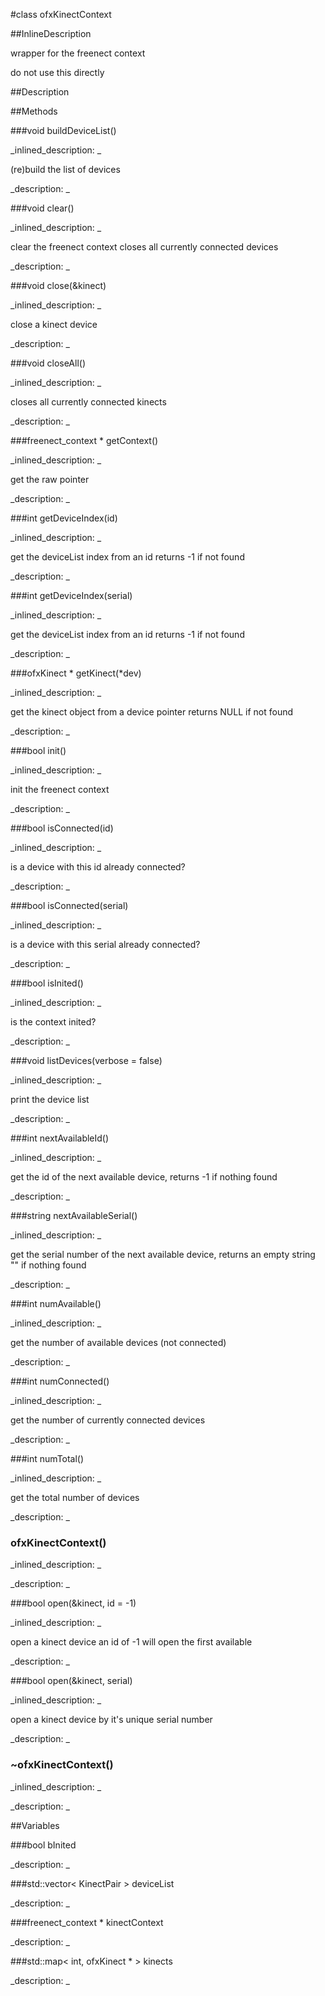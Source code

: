 #class ofxKinectContext


<!--
_visible: True_
_advanced: True_
_istemplated: False_
-->

##InlineDescription


wrapper for the freenect context

do not use this directly 





##Description





##Methods



###void buildDeviceList()

<!--
_syntax: buildDeviceList()_
_name: buildDeviceList_
_returns: void_
_returns_description: _
_parameters: _
_access: public_
_version_started: 0.8.0_
_version_deprecated: _
_summary: _
_constant: False_
_static: False_
_visible: True_
_advanced: False_
-->

_inlined_description: _

(re)build the list of devices 








_description: _








<!----------------------------------------------------------------------------->

###void clear()

<!--
_syntax: clear()_
_name: clear_
_returns: void_
_returns_description: _
_parameters: _
_access: public_
_version_started: 0.8.0_
_version_deprecated: _
_summary: _
_constant: False_
_static: False_
_visible: True_
_advanced: False_
-->

_inlined_description: _


clear the freenect context closes all currently connected devices 







_description: _








<!----------------------------------------------------------------------------->

###void close(&kinect)

<!--
_syntax: close(&kinect)_
_name: close_
_returns: void_
_returns_description: _
_parameters: ofxKinect &kinect_
_access: public_
_version_started: 0.8.0_
_version_deprecated: _
_summary: _
_constant: False_
_static: False_
_visible: True_
_advanced: False_
-->

_inlined_description: _

close a kinect device 








_description: _








<!----------------------------------------------------------------------------->

###void closeAll()

<!--
_syntax: closeAll()_
_name: closeAll_
_returns: void_
_returns_description: _
_parameters: _
_access: public_
_version_started: 0.8.0_
_version_deprecated: _
_summary: _
_constant: False_
_static: False_
_visible: True_
_advanced: False_
-->

_inlined_description: _

closes all currently connected kinects 








_description: _








<!----------------------------------------------------------------------------->

###freenect_context * getContext()

<!--
_syntax: getContext()_
_name: getContext_
_returns: freenect_context *_
_returns_description: _
_parameters: _
_access: public_
_version_started: 0.8.0_
_version_deprecated: _
_summary: _
_constant: False_
_static: False_
_visible: True_
_advanced: False_
-->

_inlined_description: _

get the raw pointer 








_description: _








<!----------------------------------------------------------------------------->

###int getDeviceIndex(id)

<!--
_syntax: getDeviceIndex(id)_
_name: getDeviceIndex_
_returns: int_
_returns_description: _
_parameters: int id_
_access: public_
_version_started: 0.8.0_
_version_deprecated: _
_summary: _
_constant: False_
_static: False_
_visible: True_
_advanced: False_
-->

_inlined_description: _


get the deviceList index from an id returns -1 if not found 







_description: _








<!----------------------------------------------------------------------------->

###int getDeviceIndex(serial)

<!--
_syntax: getDeviceIndex(serial)_
_name: getDeviceIndex_
_returns: int_
_returns_description: _
_parameters: string serial_
_access: public_
_version_started: 0.8.0_
_version_deprecated: _
_summary: _
_constant: False_
_static: False_
_visible: True_
_advanced: False_
-->

_inlined_description: _


get the deviceList index from an id returns -1 if not found 







_description: _








<!----------------------------------------------------------------------------->

###ofxKinect * getKinect(*dev)

<!--
_syntax: getKinect(*dev)_
_name: getKinect_
_returns: ofxKinect *_
_returns_description: _
_parameters: freenect_device *dev_
_access: public_
_version_started: 0.8.0_
_version_deprecated: _
_summary: _
_constant: False_
_static: False_
_visible: True_
_advanced: False_
-->

_inlined_description: _


get the kinect object from a device pointer returns NULL if not found 







_description: _








<!----------------------------------------------------------------------------->

###bool init()

<!--
_syntax: init()_
_name: init_
_returns: bool_
_returns_description: _
_parameters: _
_access: public_
_version_started: 0.8.0_
_version_deprecated: _
_summary: _
_constant: False_
_static: False_
_visible: True_
_advanced: False_
-->

_inlined_description: _

init the freenect context 








_description: _








<!----------------------------------------------------------------------------->

###bool isConnected(id)

<!--
_syntax: isConnected(id)_
_name: isConnected_
_returns: bool_
_returns_description: _
_parameters: int id_
_access: public_
_version_started: 0.8.0_
_version_deprecated: _
_summary: _
_constant: False_
_static: False_
_visible: True_
_advanced: False_
-->

_inlined_description: _

is a device with this id already connected? 








_description: _








<!----------------------------------------------------------------------------->

###bool isConnected(serial)

<!--
_syntax: isConnected(serial)_
_name: isConnected_
_returns: bool_
_returns_description: _
_parameters: string serial_
_access: public_
_version_started: 0.8.0_
_version_deprecated: _
_summary: _
_constant: False_
_static: False_
_visible: True_
_advanced: False_
-->

_inlined_description: _

is a device with this serial already connected? 








_description: _








<!----------------------------------------------------------------------------->

###bool isInited()

<!--
_syntax: isInited()_
_name: isInited_
_returns: bool_
_returns_description: _
_parameters: _
_access: public_
_version_started: 0.8.0_
_version_deprecated: _
_summary: _
_constant: False_
_static: False_
_visible: True_
_advanced: False_
-->

_inlined_description: _

is the context inited? 








_description: _








<!----------------------------------------------------------------------------->

###void listDevices(verbose = false)

<!--
_syntax: listDevices(verbose = false)_
_name: listDevices_
_returns: void_
_returns_description: _
_parameters: bool verbose=false_
_access: public_
_version_started: 0.8.0_
_version_deprecated: _
_summary: _
_constant: False_
_static: False_
_visible: True_
_advanced: False_
-->

_inlined_description: _

print the device list 








_description: _








<!----------------------------------------------------------------------------->

###int nextAvailableId()

<!--
_syntax: nextAvailableId()_
_name: nextAvailableId_
_returns: int_
_returns_description: _
_parameters: _
_access: public_
_version_started: 0.8.0_
_version_deprecated: _
_summary: _
_constant: False_
_static: False_
_visible: True_
_advanced: False_
-->

_inlined_description: _


get the id of the next available device, returns -1 if nothing found 







_description: _








<!----------------------------------------------------------------------------->

###string nextAvailableSerial()

<!--
_syntax: nextAvailableSerial()_
_name: nextAvailableSerial_
_returns: string_
_returns_description: _
_parameters: _
_access: public_
_version_started: 0.8.0_
_version_deprecated: _
_summary: _
_constant: False_
_static: False_
_visible: True_
_advanced: False_
-->

_inlined_description: _


get the serial number of the next available device, returns an empty string "" if nothing found 







_description: _








<!----------------------------------------------------------------------------->

###int numAvailable()

<!--
_syntax: numAvailable()_
_name: numAvailable_
_returns: int_
_returns_description: _
_parameters: _
_access: public_
_version_started: 0.8.0_
_version_deprecated: _
_summary: _
_constant: False_
_static: False_
_visible: True_
_advanced: False_
-->

_inlined_description: _

get the number of available devices (not connected) 








_description: _








<!----------------------------------------------------------------------------->

###int numConnected()

<!--
_syntax: numConnected()_
_name: numConnected_
_returns: int_
_returns_description: _
_parameters: _
_access: public_
_version_started: 0.8.0_
_version_deprecated: _
_summary: _
_constant: False_
_static: False_
_visible: True_
_advanced: False_
-->

_inlined_description: _

get the number of currently connected devices 








_description: _








<!----------------------------------------------------------------------------->

###int numTotal()

<!--
_syntax: numTotal()_
_name: numTotal_
_returns: int_
_returns_description: _
_parameters: _
_access: public_
_version_started: 0.8.0_
_version_deprecated: _
_summary: _
_constant: False_
_static: False_
_visible: True_
_advanced: False_
-->

_inlined_description: _

get the total number of devices 








_description: _








<!----------------------------------------------------------------------------->

### ofxKinectContext()

<!--
_syntax: ofxKinectContext()_
_name: ofxKinectContext_
_returns: _
_returns_description: _
_parameters: _
_access: public_
_version_started: 0.8.0_
_version_deprecated: _
_summary: _
_constant: False_
_static: False_
_visible: True_
_advanced: False_
-->

_inlined_description: _








_description: _








<!----------------------------------------------------------------------------->

###bool open(&kinect, id = -1)

<!--
_syntax: open(&kinect, id = -1)_
_name: open_
_returns: bool_
_returns_description: _
_parameters: ofxKinect &kinect, int id=-1_
_access: public_
_version_started: 0.8.0_
_version_deprecated: _
_summary: _
_constant: False_
_static: False_
_visible: True_
_advanced: False_
-->

_inlined_description: _


open a kinect device an id of -1 will open the first available 







_description: _








<!----------------------------------------------------------------------------->

###bool open(&kinect, serial)

<!--
_syntax: open(&kinect, serial)_
_name: open_
_returns: bool_
_returns_description: _
_parameters: ofxKinect &kinect, string serial_
_access: public_
_version_started: 0.8.0_
_version_deprecated: _
_summary: _
_constant: False_
_static: False_
_visible: True_
_advanced: False_
-->

_inlined_description: _

open a kinect device by it's unique serial number 








_description: _








<!----------------------------------------------------------------------------->

### ~ofxKinectContext()

<!--
_syntax: ~ofxKinectContext()_
_name: ~ofxKinectContext_
_returns: _
_returns_description: _
_parameters: _
_access: public_
_version_started: 0.8.0_
_version_deprecated: _
_summary: _
_constant: False_
_static: False_
_visible: True_
_advanced: False_
-->

_inlined_description: _








_description: _








<!----------------------------------------------------------------------------->

##Variables



###bool  bInited

<!--
_name: bInited_
_type: bool _
_access: private_
_version_started: 0.8.0_
_version_deprecated: _
_summary: _
_visible: True_
_constant: True_
_advanced: False_
-->

_description: _







<!----------------------------------------------------------------------------->

###std::vector<  KinectPair >  deviceList

<!--
_name: deviceList_
_type: std::vector<  KinectPair > _
_access: private_
_version_started: 0.8.0_
_version_deprecated: _
_summary: _
_visible: True_
_constant: True_
_advanced: False_
-->

_description: _







<!----------------------------------------------------------------------------->

###freenect_context *  kinectContext

<!--
_name: kinectContext_
_type: freenect_context * _
_access: private_
_version_started: 0.8.0_
_version_deprecated: _
_summary: _
_visible: True_
_constant: True_
_advanced: False_
-->

_description: _







<!----------------------------------------------------------------------------->

###std::map< int,  ofxKinect * >  kinects

<!--
_name: kinects_
_type: std::map< int,  ofxKinect * > _
_access: private_
_version_started: 0.8.0_
_version_deprecated: _
_summary: _
_visible: True_
_constant: True_
_advanced: False_
-->

_description: _







<!----------------------------------------------------------------------------->

